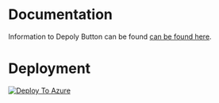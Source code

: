 # Documentation

Information to Depoly Button can be found [can be found here](https://learn.microsoft.com/en-us/azure/azure-resource-manager/templates/deploy-to-azure-button).

# Deployment

[![Deploy To Azure](https://aka.ms/deploytoazurebutton)](https://portal.azure.com/#create/Microsoft.Template/uri/https%3A%2F%2Fraw.githubusercontent.com%2Fkaibrach%2Fstreamlit-demo%2Fmain%2Fazuredeploy.json)
